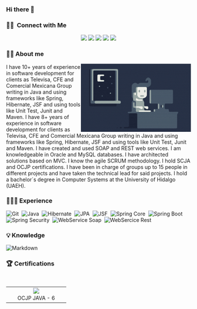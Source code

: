 ### Hi there 👋

### 🤝🏻 &nbsp;Connect with Me

<p align="center">
<a href="https://funcionaenmimaquina.com"><img src="https://img.shields.io/badge/-Website-3423A6?style=flat&logo=Google-Chrome&logoColor=white"/></a>
<a href="https://linkedin.com/in/eduesqui"><img src="https://img.shields.io/badge/-eduesqui-0077B5?style=flat&logo=Linkedin&logoColor=white"/></a>
<a href="https://instagram.com/eduesqui"><img src="https://img.shields.io/badge/-@eduesqui-E4405F?style=flat&logo=Instagram&logoColor=white"/></a>
<a href="https://twitter.com/eduesqui"><img src="https://img.shields.io/badge/-@eduesqui-0077B5?style=flat&logo=Twitter&logoColor=white"/></a>
<a href="https://platzi.com/p/eduesqui"><img src="https://img.shields.io/badge/-eduesqui-228B22?style=flat&logo=Platzi&logoColor=white"/></a>
  
 
  
### 🙋‍♂️ About me
  
 <img align="right" alt="Coder GIF"  src="https://raw.githubusercontent.com/AVS1508/AVS1508/master/assets/Night-Coding.gif" />
  
I have 10+ years of experience in software development for clients as Televisa, CFE and Comercial Mexicana Group writing in Java and using frameworks like Spring, Hibernate, JSF and using tools like Unit Test, Junit and Maven. I have 8+ years of experience in software development for clients as Televisa, CFE and Comercial Mexicana Group writing in Java and using frameworks like Spring, Hibernate, JSF and using tools like Unit Test, Junit and Maven. I have created and used SOAP and REST web services. I am knowledgeable in Oracle and MySQL databases. I have architected solutions based on MVC. I know the agile SCRUM methodology. I hold SCJA and OCJP certifications. I have been in charge of groups up to 15 people in different projects and have taken the technical lead for said projects. I hold a bachelor´s degree in Computer Systems at the University of Hidalgo (UAEH).
  
 
### 👷🏽‍♂️ Experience
  
  

  
  ![Git](https://img.shields.io/badge/-Git-05122A?style=flat&Logo=git)&nbsp;
  ![Java](https://img.shields.io/badge/-Java-05122A?style=flat&logo=Java&logoColor=FFA518)&nbsp;
  ![Hibernate](https://img.shields.io/badge/-Hibernate-05122A?style=flat&logo=Hibernate&logoColor=FFA518)&nbsp;
  ![JPA](https://img.shields.io/badge/-Hibernate-05122A?style=flat&logo=JPA&logoColor=FFA518)&nbsp;
  ![JSF](https://img.shields.io/badge/-Hibernate-05122A?style=flat&logo=JSF&logoColor=FFA518)&nbsp;
  ![Spring Core](https://img.shields.io/badge/-Hibernate-05122A?style=flat&logo=Spring&logoColor=FFA518)&nbsp;
  ![Spring Boot](https://img.shields.io/badge/-Hibernate-05122A?style=flat&logo=Spring-boot&logoColor=FFA518)&nbsp;
  ![Spring Security](https://img.shields.io/badge/-Hibernate-05122A?style=flat&logo=Spring&logoColor=FFA518)&nbsp;
  ![WebService Soap](https://img.shields.io/badge/-Hibernate-05122A?style=flat&logo=JSF&logoColor=FFA518)&nbsp;
  ![WebSercice Rest](https://img.shields.io/badge/-Hibernate-05122A?style=flat&logo=JSF&logoColor=FFA518)&nbsp;
  
  
  

### 💡 Knowledge
  
  ![Markdown](https://img.shields.io/badge/-Markdown-05122A?style=flat&logo=markdown)
  
### 🏆 Certifications
  
<br>
<table>
  <tr>
    <td align="center" width="150">
      <a>
        <img src="https://images.credly.com/size/680x680/images/8271b3d7-090a-42ec-9b84-d4f845698abd/Oracle-Certification-badge_OC-Professional600X600.png" width="40"/>
      </a>
      <br>OCJP JAVA - 6
    </td>
   </tr>
 </table>

</p>



